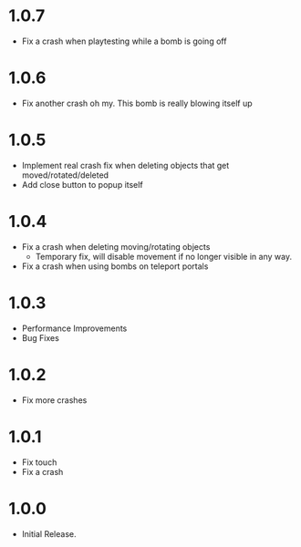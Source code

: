 # 1.0.7
- Fix a crash when playtesting while a bomb is going off

# 1.0.6
- Fix another crash oh my. This bomb is really blowing itself up

# 1.0.5
- Implement real crash fix when deleting objects that get moved/rotated/deleted
- Add close button to popup itself

# 1.0.4
- Fix a crash when deleting moving/rotating objects
  - Temporary fix, will disable movement if no longer visible in any way.
- Fix a crash when using bombs on teleport portals

# 1.0.3
- Performance Improvements
- Bug Fixes

# 1.0.2
- Fix more crashes

# 1.0.1
- Fix touch
- Fix a crash

# 1.0.0
- Initial Release.
